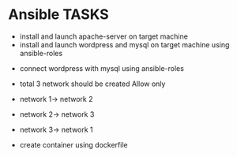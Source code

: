# Ansible TASKS 

+ install and launch apache-server on target machine
+ install and launch wordpress and mysql on target machine using ansible-roles 

* connect wordpress with mysql using ansible-roles

+ total 3 network should be created Allow only 

* network 1-> network 2
* network 2-> network 3
* network 3-> network 1

* create container using dockerfile
